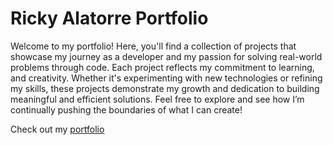 # Ricky Alatorre Portfolio
Welcome to my portfolio! Here, you'll find a collection of projects that showcase my journey as a developer and my passion for solving real-world problems through code. Each project reflects my commitment to learning, and creativity. Whether it's experimenting with new technologies or refining my skills, these projects demonstrate my growth and dedication to building meaningful and efficient solutions. Feel free to explore and see how I’m continually pushing the boundaries of what I can create!

Check out my [portfolio](https://rickyalatorre.github.io/)

